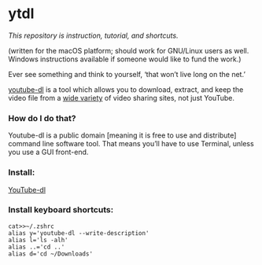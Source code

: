 # ytdl

_This repository is instruction, tutorial, and shortcuts._

(written for the macOS platform; should work for GNU/Linux users as well. Windows instructions available if someone would like to fund the work.)

Ever see something and think to yourself, ‘that won’t live long on the net.’ 

[youtube-dl](https://youtube-dl.org/) is a tool which allows you to download, extract, and keep the video file from a [wide variety](https://github.com/ytdl-org/youtube-dl/blob/master/docs/supportedsites.md) of video sharing sites, not just YouTube. 

### How do I do that?
Youtube-dl is a public domain [meaning it is free to use and distribute] command line software tool. That means you’ll have to use Terminal, unless you use a GUI front-end.

### Install: 
[YouTube-dl](https://github.com/ytdl-org/youtube-dl#installation)

### Install keyboard shortcuts:



```
cat>>~/.zshrc
alias y='youtube-dl --write-description'
alias l='ls -alh'
alias ..='cd ..'
alias d='cd ~/Downloads'
```
